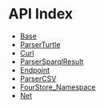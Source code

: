 API Index
=========

* [Base](Base.md)
* [ParserTurtle](ParserTurtle.md)
* [Curl](Curl.md)
* [ParserSparqlResult](ParserSparqlResult.md)
* [Endpoint](Endpoint.md)
* [ParserCSV](ParserCSV.md)
* [FourStore_Namespace](FourStore_Namespace.md)
* [Net](Net.md)

